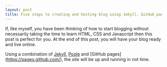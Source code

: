 ```yaml
---
layout: post
title: Five steps to creating and hosting blog using Jekyll, GitHub pages and Poole.
---
```


If, like myself, you have been thinking of how to start blogging without necessarily taking
the time to learn HTML, CSS and Javascript then this post is perfect for you. At the end of
this post, you will have your blog ready and live online.

Using a combination of [Jekyll](https://jekyllrb.com/), [Poole](http://getpoole.com/) and [GitHub pages]
(https://pages.github.com/), the site will be up and running in not time.
